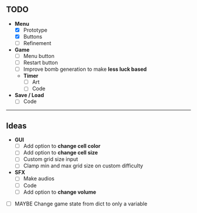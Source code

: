 ## TODO

-  **Menu**  
     - [x] Prototype
     - [x] Buttons  
     - [ ] Refinement
-  **Game**  
     - [ ] Menu button
     - [ ] Restart button
     - [ ] Improve bomb generation to make **less luck based**
     - **Timer**  
       - [ ] Art  
       - [ ] Code
-  **Save / Load**  
     - [ ] Code

---

## Ideas

- **GUI**
    - [ ] Add option to **change cell color**
    - [ ] Add option to **change cell size**
    - [ ] Custom grid size input
    - [ ] Clamp min and max grid size on custom difficulty
- **SFX**
    - [ ] Make audios
    - [ ] Code
    - [ ] Add option to **change volume**
- [ ] MAYBE Change game state from dict to only a variable